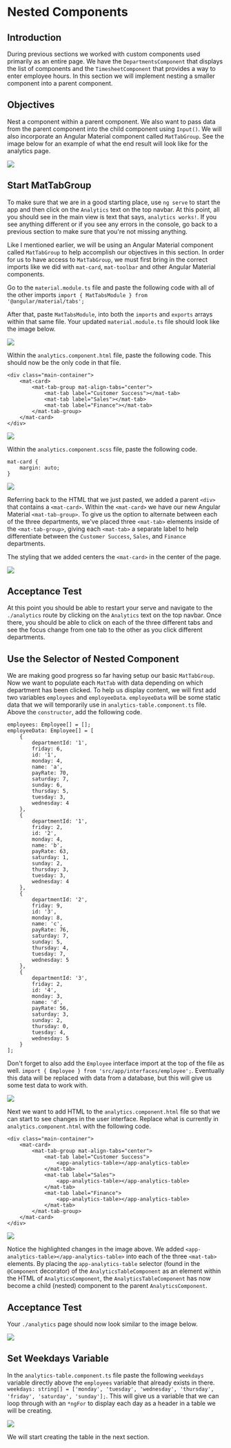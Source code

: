 # Nested Components

## Introduction
During previous sections we worked with custom components used primarily as an entire page. We have the `DepartmentsComponent` that displays the list of components and the `TimesheetComponent` that provides a way to enter employee hours. In this section we will implement nesting a smaller component into a parent component.

## Objectives
Nest a component within a parent component. We also want to pass data from the parent component into the child component using `Input()`. We will also incorporate an Angular Material component called `MatTabGroup`. See the image below for an example of what the end result will look like for the analytics page.

![](img/analytics_example.png)


## Start MatTabGroup

To make sure that we are in a good starting place, use `ng serve` to start the app and then click on the `Analytics` text on the top navbar. At this point, all you should see in the main view is text that says, `analytics works!`. If you see anything different or if you see any errors in the console, go back to a previous section to make sure that you're not missing anything.

Like I mentioned earlier, we will be using an Angular Material component called `MatTabGroup` to help accomplish our objectives in this section. In order for us to have access to `MatTabGroup`, we must first bring in the correct imports like we did with `mat-card`, `mat-toolbar` and other Angular Material components.

Go to the `material.module.ts` file and paste the following code with all of the other imports `import { MatTabsModule } from '@angular/material/tabs';`

After that, paste `MatTabsModule`, into both the `imports` and `exports` arrays within that same file. Your updated `material.module.ts` file should look like the image below.

![](img/mat_tab_group_import.png)


Within the `analytics.component.html` file, paste the following code. This should now be the only code in that file.

```
<div class="main-container">
    <mat-card>
        <mat-tab-group mat-align-tabs="center">
            <mat-tab label="Customer Success"></mat-tab>
            <mat-tab label="Sales"></mat-tab>
            <mat-tab label="Finance"></mat-tab>
        </mat-tab-group>
    </mat-card>
</div>
```

![](img/tab_group_setup.png)


Within the `analytics.component.scss` file, paste the following code.

```
mat-card {
    margin: auto;
}
```

![](img/tab_group_styling.png)


Referring back to the HTML that we just pasted, we added a parent `<div>` that contains a `<mat-card>`. Within the `<mat-card>` we have our new Angular Material `<mat-tab-group>`. To give us the option to alternate between each of the three departments, we've placed three `<mat-tab>` elements inside of the `<mat-tab-group>`, giving each `<mat-tab>` a separate label to help differentiate between the `Customer Success`, `Sales`, and `Finance` departments.

The styling that we added centers the `<mat-card>` in the center of the page.

![](img/analytics_basic.png)


## Acceptance Test

At this point you should be able to restart your serve and navigate to the `./analytics` route by clicking on the `Analytics` text on the top navbar. Once there, you should be able to click on each of the three different tabs and see the focus change from one tab to the other as you click different departments.


## Use the Selector of Nested Component

We are making good progress so far having setup our basic `MatTabGroup`. Now we want to populate each `MatTab` with data depending on which department has been clicked. To help us display content, we will first add two variables `employees` and `employeeData`. `employeeData` will be some static data that we will temporarily use in `analytics-table.component.ts` file. Above the `constructor`, add the following code.

```
employees: Employee[] = [];
employeeData: Employee[] = [
    {
        departmentId: '1',
        friday: 6,
        id: '1',
        monday: 4,
        name: 'a',
        payRate: 70,
        saturday: 7,
        sunday: 6,
        thursday: 5,
        tuesday: 3,
        wednesday: 4
    },
    {
        departmentId: '1',
        friday: 2,
        id: '2',
        monday: 4,
        name: 'b',
        payRate: 63,
        saturday: 1,
        sunday: 2,
        thursday: 3,
        tuesday: 3,
        wednesday: 4
    },
    {
        departmentId: '2',
        friday: 9,
        id: '3',
        monday: 8,
        name: 'c',
        payRate: 76,
        saturday: 7,
        sunday: 5,
        thursday: 4,
        tuesday: 7,
        wednesday: 5
    },
    {
        departmentId: '3',
        friday: 2,
        id: '4',
        monday: 3,
        name: 'd',
        payRate: 56,
        saturday: 3,
        sunday: 2,
        thursday: 0,
        tuesday: 4,
        wednesday: 5
    }
];
```

Don't forget to also add the `Employee` interface import at the top of the file as well. `import { Employee } from 'src/app/interfaces/employee';`. Eventually this data will be replaced with data from a database, but this will give us some test data to work with.

![](img/static_data.png)


Next we want to add HTML to the `analytics.component.html` file so that we can start to see changes in the user interface. Replace what is currently in `analytics.component.html` with the following code.

```
<div class="main-container">
    <mat-card>
        <mat-tab-group mat-align-tabs="center">
            <mat-tab label="Customer Success">
                <app-analytics-table></app-analytics-table>
            </mat-tab>
            <mat-tab label="Sales">
                <app-analytics-table></app-analytics-table>
            </mat-tab>
            <mat-tab label="Finance">
                <app-analytics-table></app-analytics-table>
            </mat-tab>
        </mat-tab-group>
    </mat-card>
</div>
```

![](img/nested_comp_start.png)

Notice the highlighted changes in the image above. We added `<app-analytics-table></app-analytics-table>` into each of the three `<mat-tab>` elements. By placing the `app-analytics-table` selector (found in the `@Component` decorator) of the `AnalyticsTableComponent` as an element within the HTML of `AnalyticsComponent`, the `AnalyticsTableComponent` has now become a child (nested) component to the parent `AnalyticsComponent`.


## Acceptance Test

Your `./analytics` page should now look similar to the image below.

![](img/nested_comp_start_disp.png)


## Set Weekdays Variable

In the `analytics-table.component.ts` file paste the following `weekdays` variable directly above the `employees` variable that already exists in there. `weekdays: string[] = ['monday', 'tuesday', 'wednesday', 'thursday', 'friday', 'saturday', 'sunday'];`. This will give us a variable that we can loop through with an `*ngFor` to display each day as a header in a table we will be creating.

![](img/analytics_weekdays.png)

We will start creating the table in the next section.





